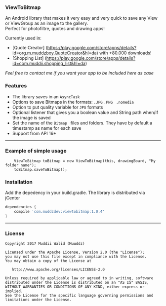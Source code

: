 ### ViewToBitmap

An Android library that makes it very easy and very quick to save any View or ViewGroup as an image to the gallery.  
Perfect for photofiltre, quotes and drawing apps!

Currently used in:
- [Quote Creator] (https://play.google.com/store/apps/details?id=org.m.muddzboy.QuoteCreator&hl=da) with +80.000 downloads!
- [Shopping List] (https://play.google.com/store/apps/details?id=com.muddii.shopping_list&hl=da)

*Feel free to contact me if you want your app to be included here as case*

### Features

- The library saves in an ```AsyncTask```
- Options to save Bitmaps in the formats: ```.JPG```  ```.PNG ``` ```.nomedia```
- Option to put quality variable for ```JPG``` formats
- Optional listener that gives you a boolean value and String path when/if the image is saved
- Set the name of the  ```Bitmap ``` files and folders. They have by default a timestamp as name for each save  
- Support from API 16+

----

### Example of simple usage

        ViewToBitmap toBitmap = new ViewToBitmap(this, drawingBoard, "My folder name");
        toBitmap.saveToBitmap();  
    
    
### Installation

Add the depedency in your build.gradle. The library is distributed via jCenter

```groovy
dependencies {
    compile 'com.muddzdev:viewtobitmap:1.0.4'    
}
```
 ----

### License

    Copyright 2017 Muddii Walid (Muuddz)

    Licensed under the Apache License, Version 2.0 (the "License");
    you may not use this file except in compliance with the License.
    You may obtain a copy of the License at

       http://www.apache.org/licenses/LICENSE-2.0

    Unless required by applicable law or agreed to in writing, software
    distributed under the License is distributed on an "AS IS" BASIS,
    WITHOUT WARRANTIES OR CONDITIONS OF ANY KIND, either express or implied.
    See the License for the specific language governing permissions and
    limitations under the License.
